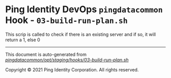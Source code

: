 
# Ping Identity DevOps `pingdatacommon` Hook - `03-build-run-plan.sh`
 This scrip is called to check if there is an existing server
 and if so, it will return a 1, else 0

---
This document is auto-generated from _[pingdatacommon/opt/staging/hooks/03-build-run-plan.sh](https://github.com/pingidentity/pingidentity-docker-builds/blob/master/pingdatacommon/opt/staging/hooks/03-build-run-plan.sh)_

Copyright © 2021 Ping Identity Corporation. All rights reserved.
